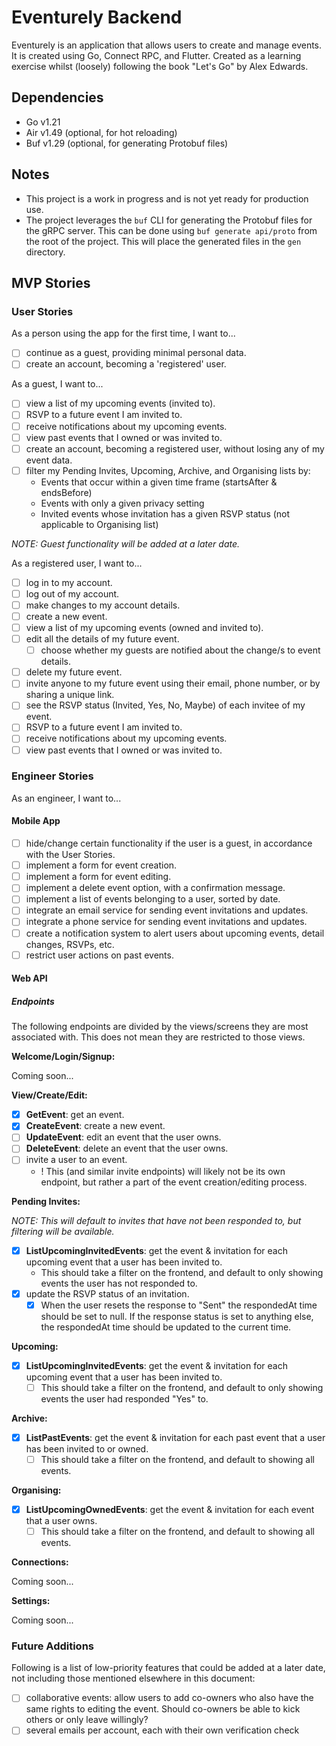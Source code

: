 # Eventurely Backend

Eventurely is an application that allows users to create and manage events. It is created using Go, Connect RPC, and Flutter. Created as a learning exercise whilst (loosely) following the book "Let's Go" by Alex Edwards.

## Dependencies

- Go v1.21
- Air v1.49 (optional, for hot reloading)
- Buf v1.29 (optional, for generating Protobuf files)

## Notes
- This project is a work in progress and is not yet ready for production use.
- The project leverages the `buf` CLI for generating the Protobuf files for the gRPC server. This can be done using `buf generate api/proto` from the root of the project. This will place the generated files in the `gen` directory.

## MVP Stories

### User Stories

As a person using the app for the first time, I want to...

- [ ] continue as a guest, providing minimal personal data.
- [ ] create an account, becoming a 'registered' user.

As a guest, I want to...

- [ ] view a list of my upcoming events (invited to).
- [ ] RSVP to a future event I am invited to.
- [ ] receive notifications about my upcoming events.
- [ ] view past events that I owned or was invited to.
- [ ] create an account, becoming a registered user, without losing any of my event data.
- [ ] filter my Pending Invites, Upcoming, Archive, and Organising lists by:
  - Events that occur within a given time frame (startsAfter & endsBefore)
  - Events with only a given privacy setting
  - Invited events whose invitation has a given RSVP status (not applicable to Organising list) 

_NOTE: Guest functionality will be added at a later date._

As a registered user, I want to...

- [ ] log in to my account.
- [ ] log out of my account.
- [ ] make changes to my account details.
- [ ] create a new event.
- [ ] view a list of my upcoming events (owned and invited to).
- [ ] edit all the details of my future event.
  - [ ] choose whether my guests are notified about the change/s to event details.
- [ ] delete my future event.
- [ ] invite anyone to my future event using their email, phone number, or by sharing a unique link.
- [ ] see the RSVP status (Invited, Yes, No, Maybe) of each invitee of my event.
- [ ] RSVP to a future event I am invited to. 
- [ ] receive notifications about my upcoming events.
- [ ] view past events that I owned or was invited to.

### Engineer Stories

As an engineer, I want to...

#### Mobile App

- [ ] hide/change certain functionality if the user is a guest, in accordance with the User Stories.
- [ ] implement a form for event creation.
- [ ] implement a form for event editing. 
- [ ] implement a delete event option, with a confirmation message.
- [ ] implement a list of events belonging to a user, sorted by date.
- [ ] integrate an email service for sending event invitations and updates.
- [ ] integrate a phone service for sending event invitations and updates.
- [ ] create a notification system to alert users about upcoming events, detail changes, RSVPs, etc.
- [ ] restrict user actions on past events.

#### Web API

##### Endpoints

The following endpoints are divided by the views/screens they are most associated with. This does not mean they are restricted to those views.

**Welcome/Login/Signup:**

Coming soon...

**View/Create/Edit:**

- [x] **GetEvent**: get an event.
- [x] **CreateEvent**: create a new event.
- [ ] **UpdateEvent**: edit an event that the user owns.
- [ ] **DeleteEvent**: delete an event that the user owns.
- [ ] invite a user to an event.
  - ! This (and similar invite endpoints) will likely not be its own endpoint, but rather a part of the event creation/editing process.

**Pending Invites:**

_NOTE: This will default to invites that have not been responded to, but filtering will be available._

- [x] **ListUpcomingInvitedEvents**: get the event & invitation for each upcoming event that a user has been invited to.
  - This should take a filter on the frontend, and default to only showing events the user has not responded to.
- [x] update the RSVP status of an invitation.
  - [x] When the user resets the response to "Sent" the respondedAt time should be set to null. If the response status is set to anything else, the respondedAt time should be updated to the current time.

**Upcoming:**

- [x] **ListUpcomingInvitedEvents**: get the event & invitation for each upcoming event that a user has been invited to.
  - [ ] This should take a filter on the frontend, and default to only showing events the user had responded "Yes" to.

**Archive:**

- [x] **ListPastEvents**: get the event & invitation for each past event that a user has been invited to or owned.
  - [ ] This should take a filter on the frontend, and default to showing all events.

**Organising:**

- [x] **ListUpcomingOwnedEvents**: get the event & invitation for each event that a user owns.
  - [ ] This should take a filter on the frontend, and default to showing all events.

**Connections:**

Coming soon...

**Settings:**

Coming soon...

### Future Additions

Following is a list of low-priority features that could be added at a later date, not including those mentioned elsewhere in this document:
- [ ] collaborative events: allow users to add co-owners who also have the same rights to editing the event. Should co-owners be able to kick others or only leave willingly?
- [ ] several emails per account, each with their own verification check